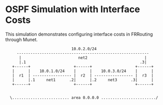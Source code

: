 OSPF Simulation with Interface Costs
====================================

This simulation demonstrates configuring interface costs in FRRouting through
Munet.

```
                             10.0.2.0/24
     ----------------------------------------------------------
      |                         net2                         |
      |.1                                                  .3|
   +------+                   +------+                   +------+
   |      |    10.0.1.0/24    |      |    10.0.3.0/24    |      |
   |  r1  | ----------------- |  r2  | ----------------- |  r3  |
   |      |.1     net1      .2|      |.2     net3      .3|      |
   +------+                   +------+                   +------+


  \......................... area 0.0.0.0 ......................../
  
```